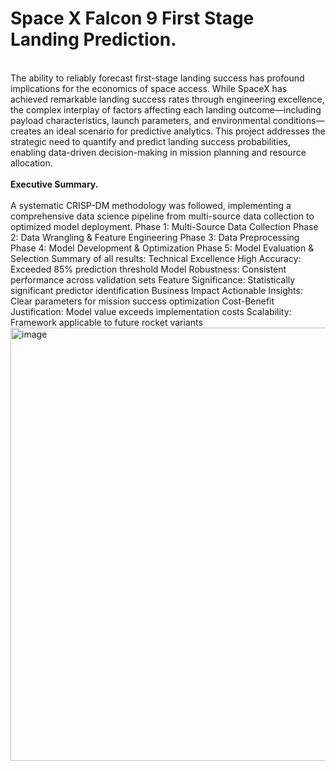 # <b>Space X Falcon 9 First Stage Landing Prediction.</b>
<br>
The ability to reliably forecast first-stage landing success has profound implications for the economics of space access. While SpaceX has achieved remarkable landing success rates through engineering excellence, the complex interplay of factors affecting each landing outcome—including payload characteristics, launch parameters, and environmental conditions—creates an ideal scenario for predictive analytics. This project addresses the strategic need to quantify and predict landing success probabilities, enabling data-driven decision-making in mission planning and resource allocation.<br>

<br>  
<b>Executive Summary.</b>  <br>
<br>
A systematic CRISP-DM methodology was followed, implementing a comprehensive data science pipeline from multi-source data collection to optimized model deployment.
Phase 1: Multi-Source Data Collection
Phase 2: Data Wrangling & Feature Engineering
Phase 3: Data Preprocessing
Phase 4: Model Development & Optimization
Phase 5: Model Evaluation & Selection
Summary of all results:
Technical Excellence
High Accuracy: Exceeded 85% prediction threshold
Model Robustness: Consistent performance across validation sets
Feature Significance: Statistically significant predictor identification
Business Impact
Actionable Insights: Clear parameters for mission success optimization
Cost-Benefit Justification: Model value exceeds implementation costs
Scalability: Framework applicable to future rocket variants
<img width="2477" height="693" alt="image" src="https://github.com/user-attachments/assets/4ae30e95-6639-41e3-8036-407bc52001e9" />

